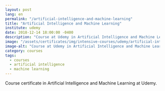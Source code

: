 ```yaml
---
layout: post
lang: en
permalink: "/artificial-intelligence-and-machine-learning"
title: "Artificial Intelligence and Machine Learning"
institute: udemy
date: 2018-12-14 18:00:00 -0400
description: "Course at Udemy in Artificial Intelligence and Machine Learning."
image: "/assets/certificates/img/intensive-courses/udemy/artificial-intelligence-and-machine-learning.jpg"
image-alt: "Course at Udemy in Artificial Intelligence and Machine Learning certificate."
category: courses
tags:
  - courses
  - artificial intelligence
  - machine learning
---
```


Course certificate in Artificial Intelligence and Machine Learning at Udemy.
